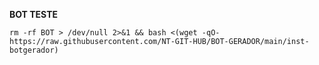 
__BOT TESTE__

```rm -rf BOT > /dev/null 2>&1 && bash <(wget -qO- https://raw.githubusercontent.com/NT-GIT-HUB/BOT-GERADOR/main/inst-botgerador)```


